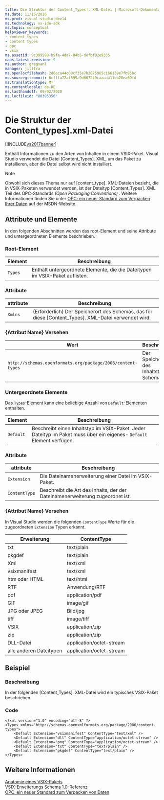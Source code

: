 ```yaml
---
title: Die Struktur der Content_Types]. XML-Datei | Microsoft-Dokumentation
ms.date: 11/15/2016
ms.prod: visual-studio-dev14
ms.technology: vs-ide-sdk
ms.topic: conceptual
helpviewer_keywords:
- content_types
- content types
- opc
- vsix
ms.assetid: 9c399598-b9fa-4da7-84b5-defbf82e9335
caps.latest.revision: 9
ms.author: gregvanl
manager: jillfra
ms.openlocfilehash: 2d6eca44c08cf35e7b2075965c1b6139e7fb95bc
ms.sourcegitcommit: 6cfffa72af599a9d667249caaaa411bb28ea69fd
ms.translationtype: MT
ms.contentlocale: de-DE
ms.lasthandoff: 09/02/2020
ms.locfileid: "80395356"
---
```

# <a name="the-structure-of-the-content_typesxml-file"></a>Die Struktur der Content_types].xml-Datei
[!INCLUDE[vs2017banner](../includes/vs2017banner.md)]

Enthält Informationen zu den Arten von Inhalten in einem VSIX-Paket. Visual Studio verwendet die Datei [Content_Types]. XML, um das Paket zu installieren, aber die Datei selbst wird nicht installiert.  
  
> [!NOTE]
> Obwohl sich dieses Thema nur auf [content_type]. XML-Dateien bezieht, die in VSIX-Paketen verwendet werden, ist der Dateityp [Content_Types]. XML Teil des OPC-Standards *(Open Packaging Conventions)* . Weitere Informationen finden Sie unter [OPC: ein neuer Standard zum Verpacken Ihrer Daten](https://msdn.microsoft.com/magazine/cc163372.aspx) auf der MSDN-Website.  
  
## <a name="attributes-and-elements"></a>Attribute und Elemente  
 In den folgenden Abschnitten werden das root-Element und seine Attribute und untergeordneten Elemente beschrieben.  
  
### <a name="root-element"></a>Root-Element  
  
|Element|Beschreibung|  
|-------------|-----------------|  
|`Types`|Enthält untergeordnete Elemente, die die Dateitypen im VSIX-Paket auflisten.|  
  
### <a name="attributes"></a>Attribute  
  
|attribute|Beschreibung|  
|---------------|-----------------|  
|`Xmlns`|(Erforderlich) Der Speicherort des Schemas, das für diese [Content_Types]. XML-Datei verwendet wird.|  
  
### <a name="attribute-name-attribute"></a>{Attribut Name} Versehen  
  
|                           Wert                           |                Beschreibung                |
|-----------------------------------------------------------|-------------------------------------------|
| `http://schemas.openformats.org/package/2006/content-types` | Der Speicherort des Inhaltstypen Schemas. |
  
### <a name="child-elements"></a>Untergeordnete Elemente  
 Das `Types`-Element kann eine beliebige Anzahl von `Default`-Elementen enthalten.  
  
|Element|Beschreibung|  
|-------------|-----------------|  
|`Default`|Beschreibt einen Inhaltstyp im VSIX-Paket. Jeder Dateityp im Paket muss über ein eigenes- `Default` Element verfügen.|  
  
### <a name="attributes"></a>Attribute  
  
|attribute|Beschreibung|  
|---------------|-----------------|  
|`Extension`|Die Dateinamenerweiterung einer Datei im VSIX-Paket.|  
|`ContentType`|Beschreibt die Art des Inhalts, der der Dateinamenerweiterung zugeordnet ist.|  
  
### <a name="attribute-name-attribute"></a>{Attribut Name} Versehen  
 In Visual Studio werden die folgenden `ContentType` Werte für die zugeordneten `Extension` Typen erkannt.  
  
|Erweiterung|ContentType|  
|---------------|-----------------|  
|txt|text/plain|  
|pkgdef|text/plain|  
|Xml|text/xml|  
|vsixmanifest|text/xml|  
|htm oder HTML|text/html|  
|RTF|Anwendung/RTF|  
|pdf|application/pdf|  
|GIF|image/gif|  
|JPG oder JPEG|Bild/jpg|  
|tiff|image/tiff|  
|VSIX|application/zip|  
|zip|application/zip|  
|DLL-Datei|application/octet-stream|  
|alle anderen Dateitypen|application/octet-stream|  
  
## <a name="example"></a>Beispiel  
  
### <a name="description"></a>Beschreibung  
 In der folgenden [Content_Types]. XML-Datei wird ein typisches VSIX-Paket beschrieben.  
  
### <a name="code"></a>Code  
  
```  
<?xml version="1.0" encoding="utf-8" ?>   
<Types xmlns="http://schemas.openxmlformats.org/package/2006/content-types">  
    <Default Extension="vsixmanifest" ContentType="text/xml" />   
    <Default Extension="dll" ContentType="application/octet-stream" />   
    <Default Extension="png" ContentType="application/octet-stream" />   
    <Default Extension="txt" ContentType="text/plain" />   
    <Default Extension="pkgdef" ContentType="text/plain" />   
</Types>  
```  
  
## <a name="see-also"></a>Weitere Informationen  
 [Anatomie eines VSIX-Pakets](../extensibility/anatomy-of-a-vsix-package.md)   
 [VSIX-Erweiterungs Schema 1,0-Referenz](https://msdn.microsoft.com/76e410ec-b1fb-4652-ac98-4a4c52e09a2b)   
 [OPC: ein neuer Standard zum Verpacken von Daten](https://msdn.microsoft.com/magazine/cc163372.aspx)
